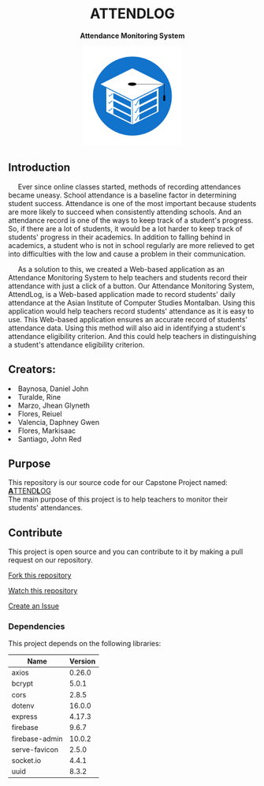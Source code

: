 <h1 align="center">ATTENDLOG</h1>
<p align="center"><b>Attendance Monitoring System</b></p>

<p align="center">
  <img src="./paths/static/assets/images/Logo%20as%20Icon.png" height="200px">
</p>

<h2>Introduction</h2>
<p>&nbsp;&nbsp;&nbsp;&nbsp;&nbsp;Ever since online classes started, methods of recording attendances became uneasy. School attendance is a baseline factor in determining student success. Attendance is one of the most important because students are more likely to succeed when consistently attending schools. And an attendance record is one of the ways to keep track of a student's progress. So, if there are a lot of students, it would be a lot harder to keep track of students' progress in their academics. In addition to falling behind in academics, a student who is not in school regularly are more relieved to get into difficulties with the low and cause a problem in their communication.</p>
<p>&nbsp;&nbsp;&nbsp;&nbsp;&nbsp;As a solution to this, we created a Web-based application as an Attendance Monitoring System to help teachers and students record their attendance with just a click of a button. Our Attendance Monitoring System, AttendLog, is a Web-based application made to record students' daily attendance at the Asian Institute of Computer Studies Montalban. Using this application would help teachers record students' attendance as it is easy to use. This Web-based application ensures an accurate record of students' attendance data. Using this method will also aid in identifying a student's attendance eligibility criterion. And this could help teachers in distinguishing a student's attendance eligibility criterion.</p>

<h2>Creators:</h2>
<li>Baynosa, Daniel John</li>
<li>Turalde, Rine</li>
<li>Marzo, Jhean Glyneth</li>
<li>Flores, Reiuel</li>
<li>Valencia, Daphney Gwen</li>
<li>Flores, Markisaac</li>
<li>Santiago, John Red</li>

<h2>Purpose</h2>
<p>
  This repository is our source code for our Capstone Project named:
  <a href="https://www.attendlog.ga/"><b>A</b>TTEND<b>L</b>OG</a>
  <br>
  The main purpose of this project is to help teachers to monitor their students' attendances.
</p>

<h2>Contribute</h2>
<p>
  This project is open source and you can contribute to it by making a pull request on our repository. 
</p>

[Fork this repository](https://github.com/Danspotnytool/AttendLog/fork)


[Watch this repository](https://github.com/user/repository/subscription)

[Create an Issue](https://github.com/user/repository/issues/new)

<h3>Dependencies</h3>
<p>
  This project depends on the following libraries:
</p>

Name            |     Version
----------------|---------------
axios           |     0.26.0
bcrypt          |     5.0.1
cors            |     2.8.5
dotenv          |     16.0.0
express         |     4.17.3
firebase        |     9.6.7
firebase-admin  |     10.0.2
serve-favicon   |     2.5.0
socket.io       |     4.4.1
uuid            |     8.3.2
